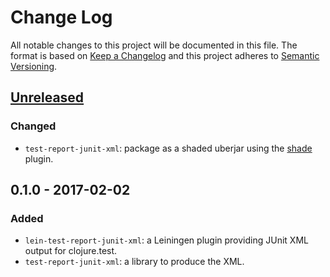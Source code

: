 # Change Log
All notable changes to this project will be documented in this file.
The format is based on [Keep a Changelog](http://keepachangelog.com/) and this project adheres to [Semantic Versioning](http://semver.org/).

## [Unreleased]
### Changed
- `test-report-junit-xml`: package as a shaded uberjar using the [shade](https://github.com/redbadger/shade) plugin.

## 0.1.0 - 2017-02-02
### Added
- `lein-test-report-junit-xml`: a Leiningen plugin providing JUnit XML output for clojure.test.
- `test-report-junit-xml`: a library to produce the XML.

[Unreleased]: https://github.com/redbadger/test-report/compare/0.1.0...HEAD

